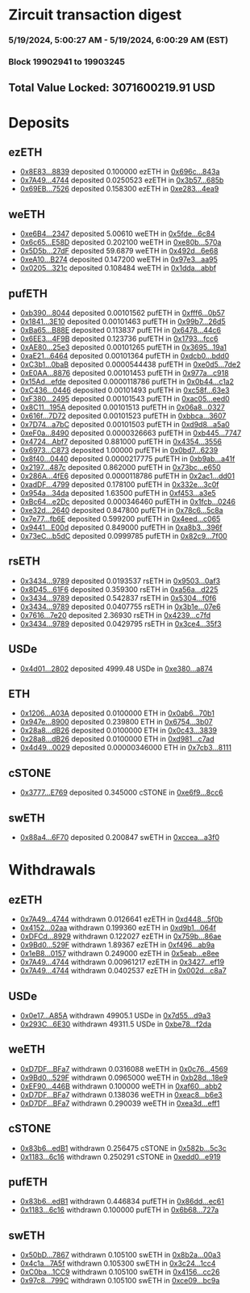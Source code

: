 # Zircuit transaction digest
### 5/19/2024, 5:00:27 AM - 5/19/2024, 6:00:29 AM (EST)
### Block 19902941 to 19903245

## Total Value Locked: 3071600219.91 USD

# Deposits
## ezETH
- [0x8E83...8839](https://etherscan.io/address/0x8E833000f9caa68986C240B2eE8690cf654D8839) deposited 0.100000 ezETH in [0x696c...843a](https://etherscan.io/tx/0x8E833000f9caa68986C240B2eE8690cf654D8839)
- [0x7A49...4744](https://etherscan.io/address/0x7A493Be5c2ce014cD049Bf178a1ac0Db1B434744) deposited 0.0250523 ezETH in [0x3b57...685b](https://etherscan.io/tx/0x7A493Be5c2ce014cD049Bf178a1ac0Db1B434744)
- [0x69EB...7526](https://etherscan.io/address/0x69EBE24F34B4CF1E4f1E126cC966781E4BCE7526) deposited 0.158300 ezETH in [0xe283...4ea9](https://etherscan.io/tx/0x69EBE24F34B4CF1E4f1E126cC966781E4BCE7526)
## weETH
- [0xe6B4...2347](https://etherscan.io/address/0xe6B4cd8D3F0DE86836f74c9e6eA24325219F2347) deposited 5.00610 weETH in [0x5fde...6c84](https://etherscan.io/tx/0xe6B4cd8D3F0DE86836f74c9e6eA24325219F2347)
- [0x6c65...E58D](https://etherscan.io/address/0x6c6591bdd067738784Dd9FdDF82D42D4eFb3E58D) deposited 0.202100 weETH in [0xe80b...570a](https://etherscan.io/tx/0x6c6591bdd067738784Dd9FdDF82D42D4eFb3E58D)
- [0x5D5b...27dF](https://etherscan.io/address/0x5D5b2cA21072E5Eff3fe9D848E39Da72dE3b27dF) deposited 59.6879 weETH in [0x492d...6e68](https://etherscan.io/tx/0x5D5b2cA21072E5Eff3fe9D848E39Da72dE3b27dF)
- [0xeA10...B274](https://etherscan.io/address/0xeA10beBF62Ad868617FbEeA955A973f08fE7B274) deposited 0.147200 weETH in [0x97e3...aa95](https://etherscan.io/tx/0xeA10beBF62Ad868617FbEeA955A973f08fE7B274)
- [0x0205...321c](https://etherscan.io/address/0x020504032a2A42887d5bc42230766878f8bf321c) deposited 0.108484 weETH in [0x1dda...abbf](https://etherscan.io/tx/0x020504032a2A42887d5bc42230766878f8bf321c)
## pufETH
- [0xb390...8044](https://etherscan.io/address/0xb3902eb498681193C6fd65C653A8970C2A1b8044) deposited 0.00101562 pufETH in [0xfff6...0b57](https://etherscan.io/tx/0xb3902eb498681193C6fd65C653A8970C2A1b8044)
- [0x1841...3E10](https://etherscan.io/address/0x1841Aa56dEBA1e83425791FbE827B0d6ffb03E10) deposited 0.00101463 pufETH in [0x99b7...26d5](https://etherscan.io/tx/0x1841Aa56dEBA1e83425791FbE827B0d6ffb03E10)
- [0xBa65...B88E](https://etherscan.io/address/0xBa656573e2605B543Ff264f5Bd7486aDC0a8B88E) deposited 0.113837 pufETH in [0x6478...44c6](https://etherscan.io/tx/0xBa656573e2605B543Ff264f5Bd7486aDC0a8B88E)
- [0x6EE3...4F9B](https://etherscan.io/address/0x6EE37AAeB5F12f423f47Bd6CaB69b5eDF4304F9B) deposited 0.123736 pufETH in [0x1793...fcc6](https://etherscan.io/tx/0x6EE37AAeB5F12f423f47Bd6CaB69b5eDF4304F9B)
- [0xAE80...25e3](https://etherscan.io/address/0xAE80fDcc486e493eF3D5bE81Ec1BDc6C492C25e3) deposited 0.00101265 pufETH in [0x3695...19a1](https://etherscan.io/tx/0xAE80fDcc486e493eF3D5bE81Ec1BDc6C492C25e3)
- [0xaE21...6464](https://etherscan.io/address/0xaE21A3B475a5E6Cdccf389ed81530e1ee3DA6464) deposited 0.00101364 pufETH in [0xdcb0...bdd0](https://etherscan.io/tx/0xaE21A3B475a5E6Cdccf389ed81530e1ee3DA6464)
- [0xC3b1...0baB](https://etherscan.io/address/0xC3b11401A15C671c3e0d2Cc6a907DAb9A39A0baB) deposited 0.0000544438 pufETH in [0xe0d5...7de2](https://etherscan.io/tx/0xC3b11401A15C671c3e0d2Cc6a907DAb9A39A0baB)
- [0xE0AA...8876](https://etherscan.io/address/0xE0AAb54593d19336D77f460F055211892D5f8876) deposited 0.00101453 pufETH in [0x977a...c918](https://etherscan.io/tx/0xE0AAb54593d19336D77f460F055211892D5f8876)
- [0x15Ad...efde](https://etherscan.io/address/0x15Ad8e56641624D0456fBB57252D28eA7818efde) deposited 0.0000118786 pufETH in [0x0b44...c1a2](https://etherscan.io/tx/0x15Ad8e56641624D0456fBB57252D28eA7818efde)
- [0xC436...0446](https://etherscan.io/address/0xC436489b54bdce304D0b1802cA7Cf72a82f50446) deposited 0.00101493 pufETH in [0xc58f...63e3](https://etherscan.io/tx/0xC436489b54bdce304D0b1802cA7Cf72a82f50446)
- [0xF380...2495](https://etherscan.io/address/0xF380a00A96c85BA7d509Fda02B583824f9342495) deposited 0.00101543 pufETH in [0xac05...eed0](https://etherscan.io/tx/0xF380a00A96c85BA7d509Fda02B583824f9342495)
- [0x8C11...195A](https://etherscan.io/address/0x8C118d7aD7A62Ef0Ecc6a88c3116bd8050c6195A) deposited 0.00101513 pufETH in [0x06a8...0327](https://etherscan.io/tx/0x8C118d7aD7A62Ef0Ecc6a88c3116bd8050c6195A)
- [0x616f...7D72](https://etherscan.io/address/0x616f3B0259564367b66F4d5A2d8525B4f7737D72) deposited 0.00101523 pufETH in [0xbbca...3607](https://etherscan.io/tx/0x616f3B0259564367b66F4d5A2d8525B4f7737D72)
- [0x7D74...a7bC](https://etherscan.io/address/0x7D740a3B8221aD036987D7653bEE8Fd32a14a7bC) deposited 0.00101503 pufETH in [0xd9d8...a5a0](https://etherscan.io/tx/0x7D740a3B8221aD036987D7653bEE8Fd32a14a7bC)
- [0xeF0a...8490](https://etherscan.io/address/0xeF0aF7F7748E8e3c3D290e934f9903a3E95A8490) deposited 0.0000326663 pufETH in [0xb445...7747](https://etherscan.io/tx/0xeF0aF7F7748E8e3c3D290e934f9903a3E95A8490)
- [0x4724...Abf7](https://etherscan.io/address/0x472429dc3E2B98c067a9B0fe61F650dB0364Abf7) deposited 0.881000 pufETH in [0x4354...3556](https://etherscan.io/tx/0x472429dc3E2B98c067a9B0fe61F650dB0364Abf7)
- [0x6973...C873](https://etherscan.io/address/0x69737c72BEdAB526b7E68aB274BA50094fb3C873) deposited 1.00000 pufETH in [0x0bd7...6239](https://etherscan.io/tx/0x69737c72BEdAB526b7E68aB274BA50094fb3C873)
- [0x8f40...0440](https://etherscan.io/address/0x8f40b1e04666EAf8215e5be2D874a77D608f0440) deposited 0.0000217775 pufETH in [0xb9ab...a41f](https://etherscan.io/tx/0x8f40b1e04666EAf8215e5be2D874a77D608f0440)
- [0x2197...487c](https://etherscan.io/address/0x21970a9D0dBe202766B1c57807084fFb1ff5487c) deposited 0.862000 pufETH in [0x73bc...e650](https://etherscan.io/tx/0x21970a9D0dBe202766B1c57807084fFb1ff5487c)
- [0x286A...4fE6](https://etherscan.io/address/0x286A1979B004B5b9D71d8b6612A371885B174fE6) deposited 0.0000118786 pufETH in [0x2ac1...dd01](https://etherscan.io/tx/0x286A1979B004B5b9D71d8b6612A371885B174fE6)
- [0xadDF...4799](https://etherscan.io/address/0xadDF8efEA20E2fa7A2EE4b0AB5c69C70C7bE4799) deposited 0.178100 pufETH in [0x332e...3c0f](https://etherscan.io/tx/0xadDF8efEA20E2fa7A2EE4b0AB5c69C70C7bE4799)
- [0x954a...34da](https://etherscan.io/address/0x954a7FC98FeCC044A3f5438dab7AC849A4d234da) deposited 1.63500 pufETH in [0xf453...a3e5](https://etherscan.io/tx/0x954a7FC98FeCC044A3f5438dab7AC849A4d234da)
- [0xBc64...e2Dc](https://etherscan.io/address/0xBc647ac16384117A387c67D9f913A561C2abe2Dc) deposited 0.000346460 pufETH in [0x1fcb...0246](https://etherscan.io/tx/0xBc647ac16384117A387c67D9f913A561C2abe2Dc)
- [0xe32d...2640](https://etherscan.io/address/0xe32d9D792449025a2902E2F0135aD7B82Ae42640) deposited 0.847800 pufETH in [0x78c6...5c8a](https://etherscan.io/tx/0xe32d9D792449025a2902E2F0135aD7B82Ae42640)
- [0x7e77...fb6E](https://etherscan.io/address/0x7e7705DE65a3852CEA7510aA1e70244cFb32fb6E) deposited 0.599200 pufETH in [0x4eed...c065](https://etherscan.io/tx/0x7e7705DE65a3852CEA7510aA1e70244cFb32fb6E)
- [0x9441...E00d](https://etherscan.io/address/0x9441424A67C18a27d6d511B9641f02Be3A6bE00d) deposited 0.849000 pufETH in [0xa8b3...396f](https://etherscan.io/tx/0x9441424A67C18a27d6d511B9641f02Be3A6bE00d)
- [0x73eC...b5dC](https://etherscan.io/address/0x73eCdD322A0e016c22b411DB260C81B97Bd5b5dC) deposited 0.0999785 pufETH in [0x82c9...7f00](https://etherscan.io/tx/0x73eCdD322A0e016c22b411DB260C81B97Bd5b5dC)
## rsETH
- [0x3434...9789](https://etherscan.io/address/0x34349c5569e7B846c3558961552D2202760A9789) deposited 0.0193537 rsETH in [0x9503...0af3](https://etherscan.io/tx/0x34349c5569e7B846c3558961552D2202760A9789)
- [0x8D45...61F6](https://etherscan.io/address/0x8D45176f4a63E5A2B84d3dF497ae27C8E68561F6) deposited 0.359300 rsETH in [0xa56a...d225](https://etherscan.io/tx/0x8D45176f4a63E5A2B84d3dF497ae27C8E68561F6)
- [0x3434...9789](https://etherscan.io/address/0x34349c5569e7B846c3558961552D2202760A9789) deposited 0.542837 rsETH in [0x5304...f0f6](https://etherscan.io/tx/0x34349c5569e7B846c3558961552D2202760A9789)
- [0x3434...9789](https://etherscan.io/address/0x34349c5569e7B846c3558961552D2202760A9789) deposited 0.0407755 rsETH in [0x3b1e...07e6](https://etherscan.io/tx/0x34349c5569e7B846c3558961552D2202760A9789)
- [0x7616...7e20](https://etherscan.io/address/0x7616281730931EDFa6096fadb3588551C6807e20) deposited 2.36930 rsETH in [0x4239...c7fd](https://etherscan.io/tx/0x7616281730931EDFa6096fadb3588551C6807e20)
- [0x3434...9789](https://etherscan.io/address/0x34349c5569e7B846c3558961552D2202760A9789) deposited 0.0429795 rsETH in [0x3ce4...35f3](https://etherscan.io/tx/0x34349c5569e7B846c3558961552D2202760A9789)
## USDe
- [0x4d01...2802](https://etherscan.io/address/0x4d011E725Ab35A721A9cE83837E128F28eae2802) deposited 4999.48 USDe in [0xe380...a874](https://etherscan.io/tx/0x4d011E725Ab35A721A9cE83837E128F28eae2802)
## ETH
- [0x1206...A03A](https://etherscan.io/address/0x1206608FDc30925492b9AfcD32Aea0a9e579A03A) deposited 0.0100000 ETH in [0x0ab6...70b1](https://etherscan.io/tx/0x1206608FDc30925492b9AfcD32Aea0a9e579A03A)
- [0x947e...8900](https://etherscan.io/address/0x947eFA1d24C387d0Be2FF5373D610358d97F8900) deposited 0.239800 ETH in [0x6754...3b07](https://etherscan.io/tx/0x947eFA1d24C387d0Be2FF5373D610358d97F8900)
- [0x28a8...dB26](https://etherscan.io/address/0x28a8aEED81EDe26bB9ac889e2bCFe8405d87dB26) deposited 0.0100000 ETH in [0x0c43...3839](https://etherscan.io/tx/0x28a8aEED81EDe26bB9ac889e2bCFe8405d87dB26)
- [0x28a8...dB26](https://etherscan.io/address/0x28a8aEED81EDe26bB9ac889e2bCFe8405d87dB26) deposited 0.0100000 ETH in [0xd981...c7ad](https://etherscan.io/tx/0x28a8aEED81EDe26bB9ac889e2bCFe8405d87dB26)
- [0x4d49...0029](https://etherscan.io/address/0x4d49Ddb112Db49EB3307937A627A6e3f00c30029) deposited 0.00000346000 ETH in [0x7cb3...8111](https://etherscan.io/tx/0x4d49Ddb112Db49EB3307937A627A6e3f00c30029)
## cSTONE
- [0x3777...E769](https://etherscan.io/address/0x3777d156916BCA8602CB083b41b1e172e508E769) deposited 0.345000 cSTONE in [0xe6f9...8cc6](https://etherscan.io/tx/0x3777d156916BCA8602CB083b41b1e172e508E769)
## swETH
- [0x88a4...6F70](https://etherscan.io/address/0x88a43E29B15bbB9FE7E8ceee661eB03540f26F70) deposited 0.200847 swETH in [0xccea...a3f0](https://etherscan.io/tx/0x88a43E29B15bbB9FE7E8ceee661eB03540f26F70)
# Withdrawals
## ezETH
- [0x7A49...4744](https://etherscan.io/address/0x7A493Be5c2ce014cD049Bf178a1ac0Db1B434744) withdrawn 0.0126641 ezETH in [0xd448...5f0b](https://etherscan.io/tx/0x7A493Be5c2ce014cD049Bf178a1ac0Db1B434744)
- [0x4152...02aa](https://etherscan.io/address/0x415267f42238af86f0940203362df4EfE77B02aa) withdrawn 0.199360 ezETH in [0xd9b1...064f](https://etherscan.io/tx/0x415267f42238af86f0940203362df4EfE77B02aa)
- [0xDFCd...8929](https://etherscan.io/address/0xDFCd63B703F7f2Be1D5900bdD08B6645C2658929) withdrawn 0.122027 ezETH in [0x759b...86ae](https://etherscan.io/tx/0xDFCd63B703F7f2Be1D5900bdD08B6645C2658929)
- [0x9Bd0...529F](https://etherscan.io/address/0x9Bd0006C5d1De012391fe25cDee6Dd16CD4C529F) withdrawn 1.89367 ezETH in [0xf496...ab9a](https://etherscan.io/tx/0x9Bd0006C5d1De012391fe25cDee6Dd16CD4C529F)
- [0x1eB8...0157](https://etherscan.io/address/0x1eB86c880b55e7AAb3c9C94061cE051a701B0157) withdrawn 0.249000 ezETH in [0x5eab...e8ee](https://etherscan.io/tx/0x1eB86c880b55e7AAb3c9C94061cE051a701B0157)
- [0x7A49...4744](https://etherscan.io/address/0x7A493Be5c2ce014cD049Bf178a1ac0Db1B434744) withdrawn 0.00961217 ezETH in [0x3427...ef19](https://etherscan.io/tx/0x7A493Be5c2ce014cD049Bf178a1ac0Db1B434744)
- [0x7A49...4744](https://etherscan.io/address/0x7A493Be5c2ce014cD049Bf178a1ac0Db1B434744) withdrawn 0.0402537 ezETH in [0x002d...c8a7](https://etherscan.io/tx/0x7A493Be5c2ce014cD049Bf178a1ac0Db1B434744)
## USDe
- [0x0e17...A85A](https://etherscan.io/address/0x0e17D43B80EB87a5EDaaC7fc4c672FeCa2bBA85A) withdrawn 49905.1 USDe in [0x7d55...d9a3](https://etherscan.io/tx/0x0e17D43B80EB87a5EDaaC7fc4c672FeCa2bBA85A)
- [0x293C...6E30](https://etherscan.io/address/0x293C6937D8D82e05B01335F7B33FBA0c8e256E30) withdrawn 49311.5 USDe in [0xbe78...f2da](https://etherscan.io/tx/0x293C6937D8D82e05B01335F7B33FBA0c8e256E30)
## weETH
- [0xD7DF...BFa7](https://etherscan.io/address/0xD7DF7E085214743530afF339aFC420c7c720BFa7) withdrawn 0.0316088 weETH in [0x0c76...4569](https://etherscan.io/tx/0xD7DF7E085214743530afF339aFC420c7c720BFa7)
- [0x9Bd0...529F](https://etherscan.io/address/0x9Bd0006C5d1De012391fe25cDee6Dd16CD4C529F) withdrawn 0.0965000 weETH in [0xb28d...18e9](https://etherscan.io/tx/0x9Bd0006C5d1De012391fe25cDee6Dd16CD4C529F)
- [0xEF90...446B](https://etherscan.io/address/0xEF9019A2b2f2bceF604CF67369Dcc157aF68446B) withdrawn 0.100000 weETH in [0xaf60...abb2](https://etherscan.io/tx/0xEF9019A2b2f2bceF604CF67369Dcc157aF68446B)
- [0xD7DF...BFa7](https://etherscan.io/address/0xD7DF7E085214743530afF339aFC420c7c720BFa7) withdrawn 0.138036 weETH in [0xeac8...b6e3](https://etherscan.io/tx/0xD7DF7E085214743530afF339aFC420c7c720BFa7)
- [0xD7DF...BFa7](https://etherscan.io/address/0xD7DF7E085214743530afF339aFC420c7c720BFa7) withdrawn 0.290039 weETH in [0xea3d...eff1](https://etherscan.io/tx/0xD7DF7E085214743530afF339aFC420c7c720BFa7)
## cSTONE
- [0x83b6...edB1](https://etherscan.io/address/0x83b68758DAB7b7bF657d7108530942726196edB1) withdrawn 0.256475 cSTONE in [0x582b...5c3c](https://etherscan.io/tx/0x83b68758DAB7b7bF657d7108530942726196edB1)
- [0x1183...6c16](https://etherscan.io/address/0x11830F8Ce473edD8ec73C4126b9381F65fD86c16) withdrawn 0.250291 cSTONE in [0xedd0...e919](https://etherscan.io/tx/0x11830F8Ce473edD8ec73C4126b9381F65fD86c16)
## pufETH
- [0x83b6...edB1](https://etherscan.io/address/0x83b68758DAB7b7bF657d7108530942726196edB1) withdrawn 0.446834 pufETH in [0x86dd...ec61](https://etherscan.io/tx/0x83b68758DAB7b7bF657d7108530942726196edB1)
- [0x1183...6c16](https://etherscan.io/address/0x11830F8Ce473edD8ec73C4126b9381F65fD86c16) withdrawn 0.100000 pufETH in [0x6b68...727a](https://etherscan.io/tx/0x11830F8Ce473edD8ec73C4126b9381F65fD86c16)
## swETH
- [0x50bD...7867](https://etherscan.io/address/0x50bD14F266CcE84F4519Ac4dDF87ae162EDD7867) withdrawn 0.105100 swETH in [0x8b2a...00a3](https://etherscan.io/tx/0x50bD14F266CcE84F4519Ac4dDF87ae162EDD7867)
- [0x4c1a...7A5f](https://etherscan.io/address/0x4c1aC17C41DDDb5B3e197F93ED79d098434A7A5f) withdrawn 0.105300 swETH in [0x3c24...1cc4](https://etherscan.io/tx/0x4c1aC17C41DDDb5B3e197F93ED79d098434A7A5f)
- [0xC0ba...1CC9](https://etherscan.io/address/0xC0ba1D63a6AEa4A70148516c66aA2a71cc191CC9) withdrawn 0.105100 swETH in [0x4156...cc26](https://etherscan.io/tx/0xC0ba1D63a6AEa4A70148516c66aA2a71cc191CC9)
- [0x97c8...799C](https://etherscan.io/address/0x97c883725dd7908B9D536aE60ded6CB11A87799C) withdrawn 0.105100 swETH in [0xce09...bc9a](https://etherscan.io/tx/0x97c883725dd7908B9D536aE60ded6CB11A87799C)
